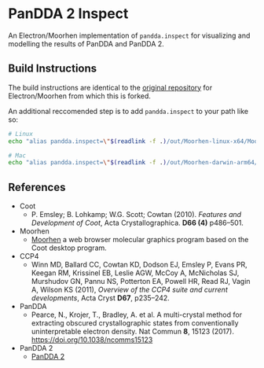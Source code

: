 # PanDDA 2 Inspect
An Electron/Moorhen implementation of `pandda.inspect` for visualizing and modelling the results of PanDDA and PanDDA 2.

## **Build Instructions**

The build instructions are identical to the [original repository](./MoorhenElectronREADME.md) for Electron/Moorhen from which this is forked.

An additional reccomended step is to add `pandda.inspect` to your path like so:

```bash
# Linux
echo "alias pandda.inspect=\"$(readlink -f .)/out/Moorhen-linux-x64/Moorhen\"" >> ~/.bashrc

# Mac
echo "alias pandda.inspect=\"$(readlink -f .)/out/Moorhen-darwin-arm64/Moorhen.app/Contents/MacOS/Moorhen\"" >> ~/.bashrc
```

## **References**

* Coot
    * P. Emsley; B. Lohkamp; W.G. Scott; Cowtan (2010). *Features and Development of Coot*, Acta Crystallographica. **D66 (4)** p486–501.
* Moorhen
    * [Moorhen](https://github.com/moorhen-coot/Moorhen/) a web browser molecular graphics program based on the Coot desktop program.
* CCP4
    * Winn MD, Ballard CC, Cowtan KD, Dodson EJ, Emsley P, Evans PR, Keegan RM, Krissinel EB, Leslie AGW, McCoy A, McNicholas SJ, Murshudov GN, Pannu NS, Potterton EA, Powell HR, Read RJ, Vagin A, Wilson KS (2011), *Overview of the CCP4 suite and current developments*, Acta Cryst **D67**, p235–242.
* PanDDA
    * Pearce, N., Krojer, T., Bradley, A. et al. A multi-crystal method for extracting obscured crystallographic states from conventionally uninterpretable electron density. Nat Commun **8**, 15123 (2017). https://doi.org/10.1038/ncomms15123
* PanDDA 2
    * [PanDDA 2](https://github.com/ConorFWild/pandda_2_gemmi) 